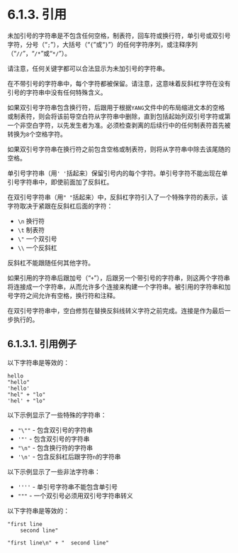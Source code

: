 # 6.1.3. 引用

未加引号的字符串是不包含任何空格，制表符，回车符或换行符，单引号或双引号字符，分号（“`;`”），大括号（“`{`”或“`}`”）的任何字符序列，或注释序列（“`//`”，“`/*`”或“`*/`”）。

请注意，任何关键字都可以合法显示为未加引号的字符串。

在不带引号的字符串中，每个字符都被保留。请注意，这意味着反斜杠字符在没有引号的字符串中没有任何特殊含义。

如果双引号字符串包含换行符，后跟用于根据`YANG`文件中的布局缩进文本的空格或制表符，则会将该前导空白符从字符串中删除，直到包括起始列双引号字符或第一个非空白字符，以先发生者为准。必须检查剥离的后续行中的任何制表符首先被转换为`8`个空格字符。

如果双引号字符串在换行符之前包含空格或制表符，则将从字符串中除去该尾随的空格。

单引号字符串（用`' '`括起来）保留引号内的每个字符。单引号字符不能出现在单引号字符串中，即使前面加了反斜杠。

在双引号字符串（用`" "`括起来）中，反斜杠字符引入了一个特殊字符的表示，该字符取决于紧跟在反斜杠后面的字符：

- `\n` 换行符
- `\t` 制表符
- `\"` 一个双引号
- `\\` 一个反斜杠

反斜杠不能跟随任何其他字符。

如果引用的字符串后跟加号（“`+`”），后跟另一个带引号的字符串，则这两个字符串将连接成一个字符串，从而允许多个连接来构建一个字符串。被引用的字符串和加号字符之间允许有空格，换行符和注释。

在双引号字符串中，空白修剪在替换反斜线转义字符之前完成。连接是作为最后一步执行的。

## 6.1.3.1.  引用例子

以下字符串是等效的：

```YANG
hello
"hello"
'hello'
"hel" + "lo"
'hel' + "lo"
```

以下示例显示了一些特殊的字符串：

- `"\""`  - 包含双引号的字符串
- `'"'`   - 包含双引号的字符串
- `"\n"`  - 包含换行符的字符串
- `'\n'`  - 包含反斜杠后跟字符`n`的字符串

以下示例显示了一些非法字符串：

- `''''`  - 单引号字符串不能包含单引号
- `"""`   - 一个双引号必须用双引号字符串转义

以下字符串是等效的：

```YANG
"first line
    second line"
```

```YANG
"first line\n" + "  second line"
```
